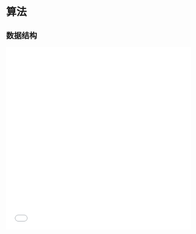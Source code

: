 # 算法

## 数据结构

<iframe src="//player.bilibili.com/player.html?aid=766969716&bvid=BV1Nr4y167FA&cid=518766607&p=1" scrolling="no" border="0" frameborder="no" framespacing="0" allowfullscreen="true" width="100%" height="500"> </iframe>
